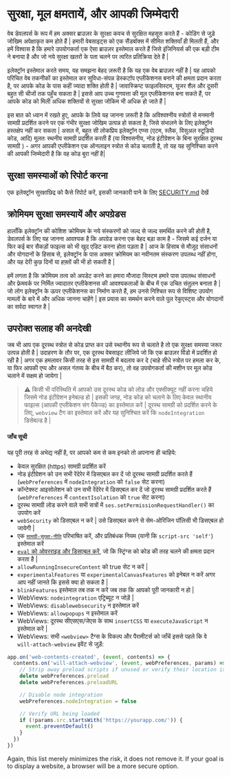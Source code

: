 # सुरक्षा, मूल क्षमतायें, और आपकी जिम्मेदारी

वेब डेवलपर्स के रूप में हम अक्सर ब्राउज़र के सुरक्षा कवच से सुरक्षित महसूस करते हैं - कोडिंग से जुड़े जोखिम अपेक्षाकृत कम होते हैं | हमारी वेबसाइट्स को एक सैंडबॉक्स में सीमित शक्तियाँ ही मिलती हैं, और हमें विश्वास है कि हमारे उपयोगकर्ता एक ऐसा ब्राउज़र इस्तेमाल करते हैं जिसे इंजिनियर्स की एक बड़ी टीम ने बनाया है और जो नये सुरक्षा खतरों के पता चलने पर त्वरित प्रतिक्रिया देते हैं |

इलेक्ट्रॉन इस्तेमाल करते समय, यह समझना बेहद ज़रूरी है कि यह एक वेब ब्राउज़र नहीं है | यह आपको परिचित वेब तकनीकों का इस्तेमाल कर सुविधा-संपन्न डेस्कटॉप एप्लीकेशनस बनाने की क्षमता प्रदान करता है, पर आपके कोड के पास कहीं ज्यादा शक्ति होती है | जावास्क्रिप्ट फाइलसिस्टम, यूजर शैल और दूसरी बहुत सी चीजों तक पहुँच सकता है | इससे आप उच्च गुणवत्ता की मूल एप्लीकेशनस बना सकते हैं, पर आपके कोड को मिली अधिक शक्तियों से सुरक्षा जोकिम भी अधिक हो जाते हैं |

इस बात को ध्यान में रखते हुए, आपके के लिये यह जानना ज़रूरी है कि अविश्वश्नीय स्त्रोतों से मनमानी सामग्री प्रदर्शित करने पर एक गंभीर सुरक्षा जोखिम उत्पन्न हो सकता है, जिसे संभालने के लिए इलेक्ट्रॉन हस्तक्षेप नहीं कर सकता | असल में, बहुत सी लोकप्रिय इलेक्ट्रॉन एप्प्स (एटम, स्लैक, विसुअल स्टूडियो कोड, आदि) मूलतः स्थनीय सामग्री प्रदर्शित करती हैं (या विश्वसनीय, नोड इंटीग्रेशन के बिना सुरक्षित दूरस्थ सामग्री ) - अगर आपकी एप्लीकेशन एक ऑनलाइन स्त्रोत से कोड चलाती है, तो यह यह सुनिश्चित करने की आपकी जिम्मेदारी है कि वह कोड बुरा नहीं है|

## सुरक्षा समस्याओं को रिपोर्ट करना

एक इलेक्ट्रॉन सुरक्षाछिद्र को कैसे रिपोर्ट करें, इसकी जानकारी पाने के लिए [SECURITY.md](https://github.com/electron/electron/tree/master/SECURITY.md) देखें

## क्रोमियम सुरक्षा समस्यायें और अपग्रेडस

हालाँकि इलेक्ट्रॉन की कोशिश क्रोमियम के नये संस्करणों को जल्द से जल्द समर्थित करने की होती है, डेवलपर्स के लिए यह जानना आवश्यक है कि अपग्रेड करना एक बेहद बड़ा काम है - जिसमे कई दर्जन या फिर कई बार सैकड़ों फाइल्स को भी खुद एडिट करना होता पड़ता है | आज के हिसाब से मौज़ूद संसाधनों और योगदानों के हिसाब से, इलेक्ट्रॉन के पास अक्सर क्रोमियम का नवीनतम संस्करण उपलब्ध नहीं होगा, और यह देरी कुछ दिनों या हफ़्तों की भी हो सकती है |

हमें लगता है कि क्रोमियम तत्व को अपडेट करने का हमारा मौजादा सिस्टम हमारे पास उपलब्ध संसाधनों और फ्रेमवर्क पर निर्मित ज्यादातर एप्लीकेशनस की आवश्यकताओं के बीच में एक उचित संतुलन बनाता है | जो लोग इलेक्ट्रॉन के ऊपर एप्लीकेशनस का निर्माण करते हैं, हम उनसे निश्चित रूप से विशिष्ट उपयोग मामलों के बारे में और अधिक जानना चाहेंगे | इस प्रयास का समर्थन करने वाले पुल रेकुएस्ट्स और योगदानों का सर्वदा स्वागत है |

## उपरोक्त सलाह की अनदेखी

जब भी आप एक दूरस्थ स्त्रोत से कोड प्राप्त कर उसे स्थानीय रूप से चलाते है तो एक सुरक्षा समस्या जरूर उत्पन्न होती है | उदाहरण के तौर पर, एक दूरस्थ वेबसाइट लीजिये जो कि एक ब्राउज़र विंडो में प्रदर्शित हो रही है | अगर एक हमलावर किसी तरह से इस सामग्री में बदलाव कर दे (चाहे सीधे स्त्रोत पर हमला कर के, या फिर आपकी एप्प और असल गंतव्य के बीच में बैठ कर), तो वह उपयोगकर्ता की मशीन पर मूल कोड चलाने में सक्षम हो जायेगा |

> :warning: किसी भी परिस्थिति में आपको उस दूरस्थ कोड को लोड और एक्सीक्यूट नहीं करना चहिये जिसमे नोड इंटीग्रेशन इनेबल्ड हो | इसकी जगह, नोड कोड को चलाने के लिए केवल स्थानीय फाइल्स (आपकी एप्लीकेशन संग पैकेज्ड) का इस्तेमाल करें | दूरस्थ सामग्री को प्रदर्शित करने के लिए, `webview` टैग का इस्तेमाल करें और यह सुनिश्चित करें कि `nodeIntegration` डिसेबल्ड है |

#### जाँच सूची

यह पूरी तरह से अभेद्य नहीं है, पर आपको कम से कम इनको तो अपनाना ही चाहिये:

* केवल सुरक्षित (https) सामग्री प्रदर्शित करें
* नोड इंटीग्रेशन को उन सभी रेंदेरेर में डिसएबल कर दें जो दूरस्थ सामग्री प्रदर्शित करते हैं (`webPreferences` में `nodeIntegration` को `false` सेट करना)
* कॉन्टेक्स्ट आइसोलेशन को उन सभी रेंदेरेर में डिसएबल कर दें जो दूरस्थ सामग्री प्रदर्शित करते हैं (`webPreferences` में `contextIsolation` को `true` सेट करना)
* दूरस्थ सामग्री लोड करने वाले सभी सत्रों में `ses.setPermissionRequestHandler()` का उपयोग करें
* `webSecurity` को डिसएबल न करें | उसे डिसएबल करने से सेम-ओरिजिन पॉलिसी भी डिसएबल हो जायेगी |
* एक [`सामग्री-सुरक्षा-नीति`](http://www.html5rocks.com/en/tutorials/security/content-security-policy/) परिभाषित करें, और प्रतिबंधक नियम (यानी कि `script-src 'self'`) इस्तेमाल करें
* [`eval` को ओवरराइड और डिसएबल करें](https://github.com/nylas/N1/blob/0abc5d5defcdb057120d726b271933425b75b415/static/index.js#L6-L8), जो कि स्ट्रिंग्स को कोड की तरह चलने की क्षमता प्रदान करता है |
* `allowRunningInsecureContent` को true सेट न करें |
* `experimentalFeatures` या `experimentalCanvasFeatures` को इनेबल न करें अगर आप नहीं जानते कि इससे क्या हो सकता है |
* `blinkFeatures` इस्तेमाल तब तक न करें जब तक कि आपको पूरी जानकारी न हो |
* WebViews: `nodeintegration` एट्रिब्यूट न जोड़ें |
* WebViews: `disablewebsecurity` न इस्तेमाल करें
* WebViews: `allowpopups` न इस्तेमाल करें
* WebViews: दूरस्थ सीएसएस/जेएस के साथ `insertCSS` या `executeJavaScript` न इस्तेमाल करें |
* WebViews: सभी `<webview>` टैग्स के विकल्प और पैरामीटर्स को जाँचें इससे पहले कि वे `will-attach-webview` इवेंट से जुड़ें:

```js
app.on('web-contents-created', (event, contents) => {
  contents.on('will-attach-webview', (event, webPreferences, params) => {
    // Strip away preload scripts if unused or verify their location is legitimate
    delete webPreferences.preload
    delete webPreferences.preloadURL

    // Disable node integration
    webPreferences.nodeIntegration = false

    // Verify URL being loaded
    if (!params.src.startsWith('https://yourapp.com/')) {
      event.preventDefault()
    }
  })
})
```

Again, this list merely minimizes the risk, it does not remove it. If your goal is to display a website, a browser will be a more secure option.